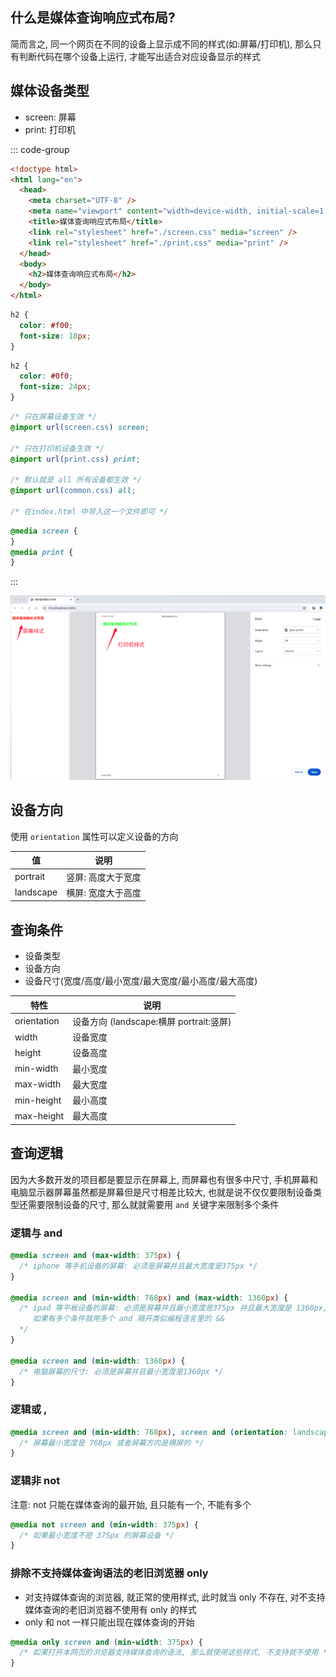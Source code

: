 ## 什么是媒体查询响应式布局?

简而言之, 同一个网页在不同的设备上显示成不同的样式(如:屏幕/打印机),
那么只有判断代码在哪个设备上运行, 才能写出适合对应设备显示的样式

## 媒体设备类型

- screen: 屏幕
- print: 打印机

::: code-group

```html [html]
<!doctype html>
<html lang="en">
  <head>
    <meta charset="UTF-8" />
    <meta name="viewport" content="width=device-width, initial-scale=1.0" />
    <title>媒体查询响应式布局</title>
    <link rel="stylesheet" href="./screen.css" media="screen" />
    <link rel="stylesheet" href="./print.css" media="print" />
  </head>
  <body>
    <h2>媒体查询响应式布局</h2>
  </body>
</html>
```

```css [screen.css]
h2 {
  color: #f00;
  font-size: 18px;
}
```

```css [print.css]
h2 {
  color: #0f0;
  font-size: 24px;
}
```

```css [在css中导入并指定生效设备]
/* 只在屏幕设备生效 */
@import url(screen.css) screen;

/* 只在打印机设备生效 */
@import url(print.css) print;

/* 默认就是 all 所有设备都生效 */
@import url(common.css) all;

/* 在index.html 中导入这一个文件即可 */
```

```css [直接在css中使用@media关键字来指定设备类型]
@media screen {
}
@media print {
}
```

:::

![media-device-type](https://raw.githubusercontent.com/liaohui5/images/main/images/202403170114190.png)

## 设备方向

使用 `orientation` 属性可以定义设备的方向

| 值        | 说明               |
| --------- | ------------------ |
| portrait  | 竖屏: 高度大于宽度 |
| landscape | 横屏: 宽度大于高度 |

## 查询条件

- 设备类型
- 设备方向
- 设备尺寸(宽度/高度/最小宽度/最大宽度/最小高度/最大高度)

| 特性        | 说明                                    |
| ----------- | --------------------------------------- |
| orientation | 设备方向 (landscape:横屏 portrait:竖屏) |
| width       | 设备宽度                                |
| height      | 设备高度                                |
| min\-width  | 最小宽度                                |
| max\-width  | 最大宽度                                |
| min\-height | 最小高度                                |
| max\-height | 最大高度                                |

## 查询逻辑

因为大多数开发的项目都是要显示在屏幕上, 而屏幕也有很多中尺寸, 手机屏幕和电脑显示器屏幕虽然都是屏幕但是尺寸相差比较大,
也就是说不仅仅要限制设备类型还需要限制设备的尺寸, 那么就就需要用 `and` 关键字来限制多个条件

### 逻辑与 and

```css
@media screen and (max-width: 375px) {
  /* iphone 等手机设备的屏幕: 必须是屏幕并且最大宽度是375px */
}

@media screen and (min-width: 768px) and (max-width: 1360px) {
  /* ipad 等平板设备的屏幕: 必须是屏幕并且最小宽度是375px 并且最大宽度是 1360px,
     如果有多个条件就用多个 and 隔开类似编程语言里的 &&  
  */
}

@media screen and (min-width: 1360px) {
  /* 电脑屏幕的尺寸: 必须是屏幕并且最小宽度是1360px */
}
```

### 逻辑或 ,

```css
@media screen and (min-width: 768px), screen and (orientation: landscape) {
  /* 屏幕最小宽度是 768px 或者屏幕方向是横屏的 */
}
```

### 逻辑非 not

注意: not 只能在媒体查询的最开始, 且只能有一个, 不能有多个

```css
@media not screen and (min-width: 375px) {
  /* 如果最小宽度不是 375px 的屏幕设备 */
}
```

### 排除不支持媒体查询语法的老旧浏览器 only

- 对支持媒体查询的浏览器, 就正常的使用样式, 此时就当 only 不存在, 对不支持媒体查询的老旧浏览器不使用有 only 的样式
- only 和 not 一样只能出现在媒体查询的开始

```css
@media only screen and (min-width: 375px) {
  /* 如果打开本网页的浏览器支持媒体查询的语法, 那么就使用这些样式, 不支持就不使用 */
}
```
